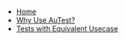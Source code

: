 <!-- docs/_sidebar.md -->

- [Home](/readme.md)
- [Why Use AuTest?](./Why_Use_AuTest.md)
- [Tests with Equivalent Usecase](./Tests.md)

